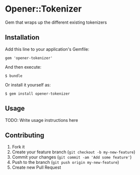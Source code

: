 # Opener::Tokenizer

Gem that wraps up the different existing tokenizers

## Installation

Add this line to your application's Gemfile:

    gem 'opener-tokenizer'

And then execute:

    $ bundle

Or install it yourself as:

    $ gem install opener-tokenizer

## Usage

TODO: Write usage instructions here

## Contributing

1. Fork it
2. Create your feature branch (`git checkout -b my-new-feature`)
3. Commit your changes (`git commit -am 'Add some feature'`)
4. Push to the branch (`git push origin my-new-feature`)
5. Create new Pull Request
